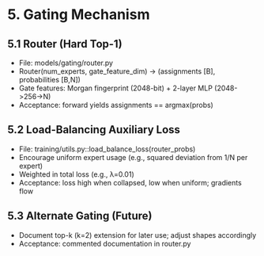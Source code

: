 ﻿# 5. Gating Mechanism

## 5.1 Router (Hard Top-1)
- File: models/gating/router.py
- Router(num_experts, gate_feature_dim) -> (assignments [B], probabilities [B,N])
- Gate features: Morgan fingerprint (2048-bit) + 2-layer MLP (2048->256->N)
- Acceptance: forward yields assignments == argmax(probs)

## 5.2 Load-Balancing Auxiliary Loss
- File: training/utils.py::load_balance_loss(router_probs)
- Encourage uniform expert usage (e.g., squared deviation from 1/N per expert)
- Weighted in total loss (e.g., λ=0.01)
- Acceptance: loss high when collapsed, low when uniform; gradients flow

## 5.3 Alternate Gating (Future)
- Document top-k (k=2) extension for later use; adjust shapes accordingly
- Acceptance: commented documentation in router.py
